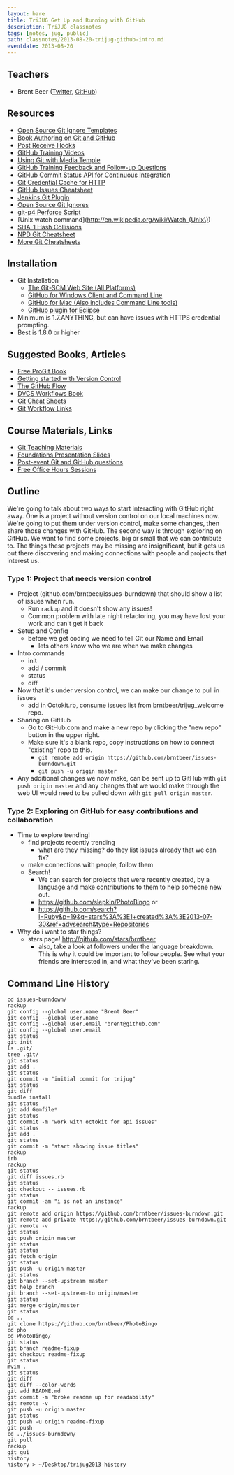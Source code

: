 ```yaml
---
layout: bare
title: TriJUG Get Up and Running with GitHub
description: TriJUG classnotes
tags: [notes, jug, public]
path: classnotes/2013-08-20-trijug-github-intro.md
eventdate: 2013-08-20
---
```


## Teachers
* Brent Beer ([Twitter](http://twitter.com/brntbeer), [GitHub](https://github.com/brntbeer))

## Resources

* [Open Source Git Ignore Templates](https://github.com/github/gitignore)
* [Book Authoring on Git and GitHub](http://teach.github.com/articles/book-authoring-using-git-and-github/)
* [Post Receive Hooks](https://help.github.com/articles/post-receive-hooks)
* [GitHub Training Videos](http://youtube.com/githubguides)
* [Using Git with Media Temple](http://carl-topham.com/theblog/post/using-git-media-temple/)
* [GitHub Training Feedback and Follow-up Questions](https://github.com/githubtraining/feedback/issues?state=open)
* [GitHub Commit Status API for Continuous Integration](https://github.com/blog/1227-commit-status-api)
* [Git Credential Cache for HTTP](http://teach.github.com/articles/lesson-git-credential-cache/)
* [GitHub Issues Cheatsheet](http://teach.github.com/articles/github-issues-cheatsheet/)
* [Jenkins Git Plugin](https://wiki.jenkins-ci.org/display/JENKINS/Git+Plugin)
* [Open Source Git Ignores](https://github.com/github/gitignore)
* [git-p4 Perforce Script](http://answers.perforce.com/articles/KB_Article/Git-P4)
* [Unix watch command](http://en.wikipedia.org/wiki/Watch_(Unix\))
* [SHA-1 Hash Collisions](http://git-scm.com/book/ch6-1.html#A-SHORT-NOTE-ABOUT-SHA-1)
* [NPD Git Cheatsheet](http://ndpsoftware.com/git-cheatsheet.html)
* [More Git Cheatsheets](http://teach.github.com/articles/git-cheatsheets/)

## Installation
* Git Installation
    * [The Git-SCM Web Site (All Platforms)](http://git-scm.com)
    * [GitHub for Windows Client and Command Line](http://windows.github.com)
    * [GitHub for Mac (Also includes Command Line tools)](http://mac.github.com)
    * [GitHub plugin for Eclipse](http://eclipse.github.com)
* Minimum is 1.7.ANYTHING, but can have issues with HTTPS credential prompting.
* Best is 1.8.0 or higher

## Suggested Books, Articles
* [Free ProGit Book](http://git-scm.com/book)
* [Getting started with Version Control](http://teach.github.com/articles/lesson-new-to-version-control/)
* [The GitHub Flow](http://scottchacon.com/2011/08/31/github-flow.html)
* [DVCS Workflows Book](https://github.com/zkessin/dvcs-workflows)
* [Git Cheat Sheets](http://teach.github.com/articles/git-cheatsheets/)
* [Git Workflow Links](https://pinboard.in/u:matthew.mccullough/t:git+workflow)

## Course Materials, Links
* [Git Teaching Materials](http://teach.github.com)
* [Foundations Presentation Slides](http://teach.github.com/presentations/git-foundations.html/)
* [Post-event Git and GitHub questions](https://github.com/githubtraining/feedback/)
* [Free Office Hours Sessions](http://training.github.com/web/free-classes/)

## Outline
We're going to talk about two ways to start interacting with GitHub right away. One
is a project without version control on our local machines now. We're going to put
them under version control, make some changes, then share those changes with GitHub.
The second way is through exploring on GitHub. We want to find some projects, big or
small that we can contribute to. The things these projects may be missing are
insignificant, but it gets us out there discovering and making connections with
people and projects that interest us.

### Type 1: Project that needs version control

* Project (github.com/brntbeer/issues-burndown) that should show a list of issues
  when run.
  * Run `rackup` and it doesn't show any issues!
  * Common problem with late night refactoring, you may have lost your work and can't
    get it back
* Setup and Config
  * before we get coding we need to tell Git our Name and Email
    * lets others know who we are when we make changes
* Intro commands
  * init
  * add / commit
  * status
  * diff
* Now that it's under version control, we can make our change to pull in issues
  * add in Octokit.rb, consume issues list from brntbeer/trijug_welcome repo.
* Sharing on GitHub
  * Go to GitHub.com and make a new repo by clicking the "new repo" button in the
    upper right.
  * Make sure it's a blank repo, copy instructions on how to connect "existing" repo
    to this.
    * `git remote add origin https://github.com/brntbeer/issues-burndown.git`
    * `git push -u origin master`
* Any additional changes we now make, can be sent up to GitHub with
  `git push origin master` and any changes that we would make through the web UI
  would need to be pulled down with `git pull origin master`.

### Type 2: Exploring on GitHub for easy contributions and collaboration

* Time to explore trending!
  * find projects recently trending
    * what are they missing? do they list issues already that we can fix?
  * make connections with people, follow them
  * Search!
    * We can search for projects that were recently created, by a language and make
      contributions to them to help someone new out.
    * https://github.com/slepkin/PhotoBingo or
    * https://github.com/search?l=Ruby&p=19&q=stars%3A%3E1+created%3A%3E2013-07-30&ref=advsearch&type=Repositories
* Why do i want to star things?
  * stars page! http://github.com/stars/brntbeer
    * also, take a look at followers under the language breakdown. This is why
      it could be important to follow people. See what your friends are interested
      in, and what they've been staring.

## Command Line History

    cd issues-burndown/
    rackup
    git config --global user.name "Brent Beer"
    git config --global user.name
    git config --global user.email "brent@github.com"
    git config --global user.email
    git status
    git init
    ls .git/
    tree .git/
    git status
    git add .
    git status
    git commit -m "initial commit for trijug"
    git status
    git diff
    bundle install
    git status
    git add Gemfile*
    git status
    git commit -m "work with octokit for api issues"
    git status
    git add .
    git status
    git commit -m "start showing issue titles"
    rackup
    irb
    rackup
    git status
    git diff issues.rb
    git status
    git checkout -- issues.rb
    git status
    git commit -am "i is not an instance"
    rackup
    git remote add origin https://github.com/brntbeer/issues-burndown.git
    git remote add private https://github.com/brntbeer/issues-burndown.git
    git remote -v
    git status
    git push origin master
    git status
    git status
    git fetch origin
    git status
    git push -u origin master
    git status
    git branch --set-upstream master
    git help branch
    git branch --set-upstream-to origin/master
    git status
    git merge origin/master
    git status
    cd ..
    git clone https://github.com/brntbeer/PhotoBingo
    cd pho
    cd PhotoBingo/
    git status
    git branch readme-fixup
    git checkout readme-fixup
    git status
    mvim .
    git status
    git diff
    git diff --color-words
    git add README.md
    git commit -m "broke readme up for readability"
    git remote -v
    git push -u origin master
    git status
    git push -u origin readme-fixup 
    git push
    cd ../issues-burndown/
    git pull
    rackup
    git gui
    history
    history > ~/Desktop/trijug2013-history

